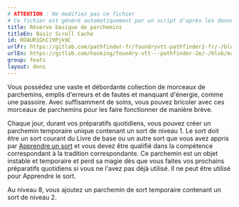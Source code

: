```yaml
---
# ATTENTION : Ne modifiez pas ce fichier
# Ce fichier est généré automatiquement par un script d'après les données du module Foundry VTT officiel et de sa traduction
title: Réserve basique de parchemins
titleEn: Basic Scroll Cache
id: ROAUR1GhC19Pjk9C
urlFr: https://gitlab.com/pathfinder-fr/foundryvtt-pathfinder2-fr/-/blob/master/data/feats/ROAUR1GhC19Pjk9C.htm
urlEn: https://gitlab.com/hooking/foundry-vtt---pathfinder-2e/-/blob/master/packs/data/feats.db/basic-scroll-cache.json
group: feats
layout: dons
---
```

Vous possédez une vaste et débordante collection de morceaux de parchemins, emplis d'erreurs et de fautes et manquant d'énergie, comme une passoire. Avec suffisamment de soins, vous pouvez bricoler avec ces morceaux de parchemins pour les faire fonctionner de manière brève.

Chaque jour, durant vos préparatifs quotidiens, vous pouvez créer un parchemin temporaire unique contenant un sort de niveau 1. Le sort doit être un sort courant du Livre de base ou un autre sort que vous avez appris par  [Apprendre un sort](../actions/apprendre-un-sort.md) et vous devez être qualifié dans la compétence correspondant à la tradition correspondante. Ce parchemin est un objet instable et temporaire et perd sa magie dès que vous faites vos prochains préparatifs quotidiens si vous ne l'avez pas déjà utilisé. Il ne peut être utilisé pour Apprendre le sort.

Au niveau 8, vous ajoutez un parchemin de sort temporaire contenant un sort de niveau 2.


